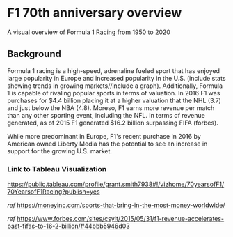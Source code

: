 # F1 70th anniversary overview
A visual overview of Formula 1 Racing from 1950 to 2020

## Background

Formula 1 racing is a high-speed, adrenaline fueled sport that has enjoyed large popularity in Europe and increased popularity in the U.S. (include stats showing trends in growing markets//include a graph). Additionally, Formula 1 is capable of rivaling popular sports in terms of valuation. In 2016 F1 was purchases for $4.4 billion placing it at a higher valuation that the NHL (3.7) and just below the NBA (4.8). Moreso, F1 earns more revenue per match than any other sporting event, including the NFL. In terms of revenue generated, as of 2015 F1 generated $16.2 billion surpassing FIFA (forbes).

While more predominant in Europe, F1's recent purchase in 2016 by American owned Liberty Media has the potential to see an increase in support for the growing U.S. market.

### Link to Tableau Visualization
<https://public.tableau.com/profile/grant.smith7938#!/vizhome/70yearsofF1/70YearsofF1Racing?publish=yes>

*ref* https://moneyinc.com/sports-that-bring-in-the-most-money-worldwide/

*ref* https://www.forbes.com/sites/csylt/2015/05/31/f1-revenue-accelerates-past-fifas-to-16-2-billion/#44bbb5946d03
